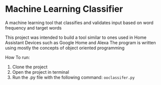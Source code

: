 # Machine Learning Classifier
A machine learning tool that classifies and validates input based on word frequency and target words

This project was intended to build a tool similar to ones used in Home Assistant Devices such as Google Home and Alexa
The program is written using mostly the concepts of object oriented programming

How To run:
1. Clone the project
2. Open the project in terminal
3. Run the .py file with the following command: `ooclassifer.py`

